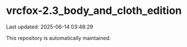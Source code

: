 # vrcfox-2.3_body_and_cloth_edition

Last updated: 2025-06-14 03:48:29

This repository is automatically maintained.
